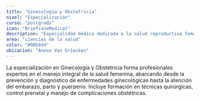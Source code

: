 ```yaml
---
title: "Ginecología y Obstetricia"
nivel: "Especialización"
curso: "postgrado"
icon: "BriefcaseMedical"
description: "Especialidad médica dedicada a la salud reproductiva femenina, embarazo y parto."
area: "ciencias de la salud"
color: "#00b8d4"
ubicacion: "Anexo Van Griecken"
---
```


La especialización en Ginecología y Obstetricia forma profesionales expertos en el manejo integral de la salud femenina, abarcando desde la prevención y diagnóstico de enfermedades ginecológicas hasta la atención del embarazo, parto y puerperio. Incluye formación en técnicas quirúrgicas, control prenatal y manejo de complicaciones obstétricas.